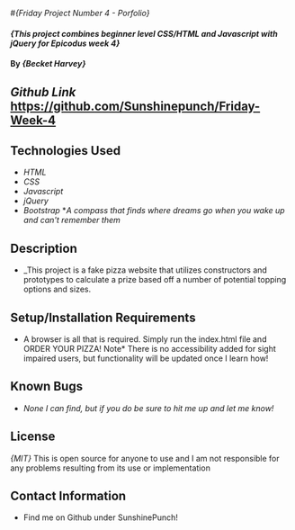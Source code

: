#_{Friday Project Number 4 - Porfolio}_

#### _{This project combines beginner level CSS/HTML and Javascript with jQuery for Epicodus week 4}_

#### By _{Becket Harvey}_

## _Github Link_ https://github.com/Sunshinepunch/Friday-Week-4

## Technologies Used

* _HTML_
* _CSS_
* _Javascript_
* _jQuery_
* _Bootstrap_
*_A compass that finds where dreams go when you wake up and can't remember them_

## Description
* _This project is a fake pizza website that utilizes constructors and prototypes to calculate a prize based off a number of potential topping options and sizes.

## Setup/Installation Requirements
* A browser is all that is required. Simply run the index.html file and ORDER YOUR PIZZA! Note* There is no accessibility added for sight impaired users, but functionality will be updated once I learn how!

## Known Bugs
* _None I can find, but if you do be sure to hit me up and let me know!_

## License
_{MIT}_ This is open source for anyone to use and I am not responsible for any problems resulting from its use or implementation

## Contact Information
* Find me on Github under SunshinePunch!